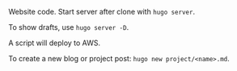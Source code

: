 Website code. Start server after clone with `hugo server`.

To show drafts, use `hugo server -D`.

A script will deploy to AWS.

To create a new blog or project post: `hugo new project/<name>.md`.
